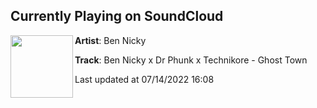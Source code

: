 ## Currently Playing on SoundCloud

[<img align="left" width="100" src="https://i1.sndcdn.com/artworks-cGX8HKmywlokAPWz-NY1CGw-t500x500.jpg">](https://soundcloud.com/bennicky/ben-nicky-x-dr-phunk-x-technikore-ghost-town)

**Artist**: Ben Nicky 

**Track**: Ben Nicky x Dr Phunk x Technikore - Ghost Town

Last updated at 07/14/2022 16:08
